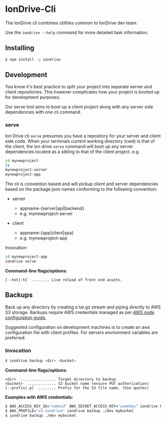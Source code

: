 IonDrive-Cli
=========

The IonDrive cli combines utilities common to IonDrive dev team.

Use the `iondrive --help` command for more detailed task information.

## Installing

```bash
$ npm install -g iondrive
```

## Development

You know it's best practice to split your project into separate server and client repositories. This however complicates how your project is booted up for development purposes.

Our serve tool aims to boot up a client project along with any server side dependencies with one cli command.

### serve

Ion Drive cli `serve` presumes you have a repository for your server and client side code. When your terminals current working directory (cwd) is that of the client, the ion drive `serve` command will boot up any server dependencies located as a sibling to that of the client project. e.g.

```bash
cd mynewproject
ls
mynewproject-server
mynewproject-app

```
The cli is convention based and will pickup client and server dependencies based on the package json names conforming to the following convention:

* server
  - appname-{server|api|backend}
  - e.g. mynewproject-server

* client
  - appname-{app|client|spa}
  - e.g. mynewproject-app

Invocation:

```bash  
cd mynewproject-app
iondrive serve

```

__Command-line flags/options:__

    [--hot|-h]  ........ Live reload of front end assets.

## Backups

Back up any directory by creating a tar.gz stream and piping directly to AWS S3 storage. Backups require AWS credentials managed as per [AWS node configuration guide.](http://docs.aws.amazon.com/AWSJavaScriptSDK/guide/node-configuring.html)

Suggested configuration on development machines is to create an aws configuration file with client profiles. For servers environment variables are preferred.

### Invocation

```bash
$ iondrive backup <dir> <bucket>
```

__Command-line flags/options:__

    <dir>  ................ Target directory to backup.
    <bucket>  ............. S3 bucket name (ensure PUT authorization)
    [--prefix|-p]  ........ Prefix for the S3 file name. (Use quotes)

__Examples with AWS credentials:__
```bash
$ AWS_ACCESS_KEY_ID="someid" AWS_SECRET_ACCESS_KEY="somekey" iondrive backup ./dev mybucket
$ AWS_PROFILE="s3-iondrive" iondrive backup ./dev mybucket
$ iondrive backup ./dev mybucket
```
